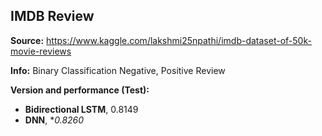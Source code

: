 ## IMDB Review
**Source:**
https://www.kaggle.com/lakshmi25npathi/imdb-dataset-of-50k-movie-reviews


**Info:**
Binary Classification Negative, Positive Review




**Version and performance (Test):**

- **Bidirectional LSTM**, 0.8149
- **DNN**, **0.8260*
